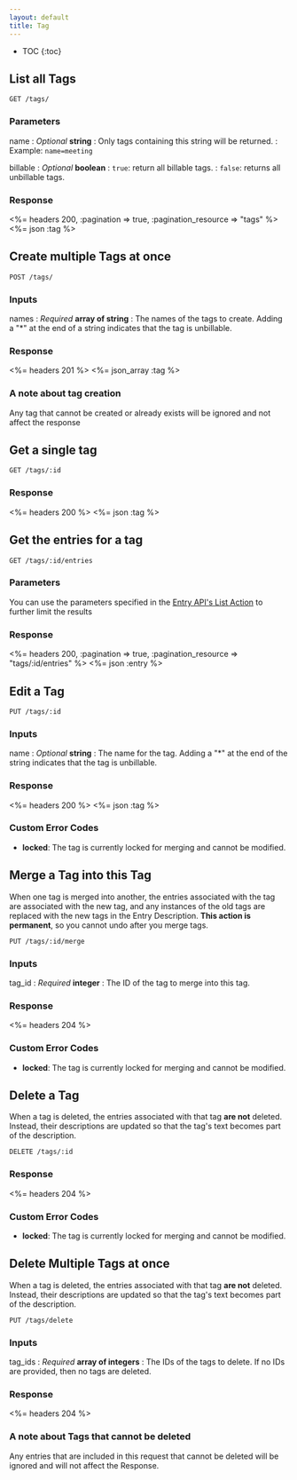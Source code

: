 ```yaml
---
layout: default
title: Tag
---
```


* TOC
{:toc}

## List all Tags

~~~
GET /tags/
~~~

### Parameters

name
: *Optional* **string**
: Only tags containing this string will be returned.
: Example: `name=meeting`

billable
: *Optional* **boolean**
: `true`: return all billable tags.
: `false`: returns all unbillable tags.

### Response

<%= headers 200, :pagination => true, :pagination_resource => "tags" %>
<%= json :tag %>

## Create multiple Tags at once

~~~
POST /tags/
~~~

### Inputs

names
: *Required* **array of string**
: The names of the tags to create. Adding a "*" at the end of a string indicates that the tag is unbillable.

### Response

<%= headers 201 %>
<%= json_array :tag %>

### A note about tag creation

Any tag that cannot be created or already exists will be ignored and not affect the response

## Get a single tag

~~~
GET /tags/:id
~~~

### Response

<%= headers 200 %>
<%= json :tag %>

## Get the entries for a tag

~~~
GET /tags/:id/entries
~~~

### Parameters

You can use the parameters specified in the [Entry API's List Action](/entries/index.html#list) to further limit the results

### Response

<%= headers 200, :pagination => true, :pagination_resource => "tags/:id/entries" %>
<%= json :entry %>

## Edit a Tag

~~~
PUT /tags/:id
~~~

### Inputs

name
: *Optional* **string**
: The name for the tag. Adding a "*" at the end of the string indicates that the tag is unbillable.

### Response

<%= headers 200 %>
<%= json :tag %>

### Custom Error Codes

* **locked**: The tag is currently locked for merging and cannot be modified.

## Merge a Tag into this Tag

When one tag is merged into another, the entries associated with the tag are associated with the new tag, and any instances of the old tags are replaced with the new tags in the Entry Description. **This action is permanent**, so you cannot undo after you merge tags.

~~~
PUT /tags/:id/merge
~~~

### Inputs

tag_id
: *Required* **integer**
: The ID of the tag to merge into this tag.

### Response

<%= headers 204 %>

### Custom Error Codes

* **locked**: The tag is currently locked for merging and cannot be modified.

## Delete a Tag

When a tag is deleted, the entries associated with that tag **are not** deleted. Instead, their descriptions are updated so that the tag's text becomes part of the description.

~~~
DELETE /tags/:id
~~~

### Response

<%= headers 204 %>

### Custom Error Codes

* **locked**: The tag is currently locked for merging and cannot be modified.

## Delete Multiple Tags at once

When a tag is deleted, the entries associated with that tag **are not** deleted. Instead, their descriptions are updated so that the tag's text becomes part of the description.

~~~
PUT /tags/delete
~~~

### Inputs

tag_ids
: *Required* **array of integers**
: The IDs of the tags to delete. If no IDs are provided, then no tags are deleted.

### Response

<%= headers 204 %>


### A note about Tags that cannot be deleted

Any entries that are included in this request that cannot be deleted will be ignored and will not affect the Response.
